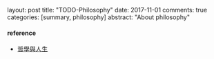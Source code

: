 layout: post
title: "TODO-Philosophy"
date: 2017-11-01
comments: true
categories: [summary, philosophy]
abstract: "About philosophy"

#### reference
* [哲學與人生](http://ocw.aca.ntu.edu.tw/ntu-ocw/ocw/cou/104S103)